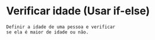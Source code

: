 # Verificar idade (Usar if-else)

```
Definir a idade de uma pessoa e verificar 
se ela é maior de idade ou não. 
```

